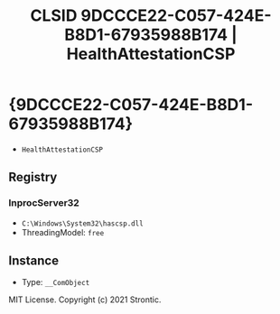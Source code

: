 ﻿---
title: "CLSID 9DCCCE22-C057-424E-B8D1-67935988B174 | HealthAttestationCSP"
excerpt: What is COM-Object CLSID 9DCCCE22-C057-424E-B8D1-67935988B174?
---

# {9DCCCE22-C057-424E-B8D1-67935988B174}

* `HealthAttestationCSP`

## Registry


### InprocServer32

* `C:\Windows\System32\hascsp.dll`
* ThreadingModel: `free`

## Instance

* Type: `__ComObject`

MIT License. Copyright (c) 2021 Strontic.


